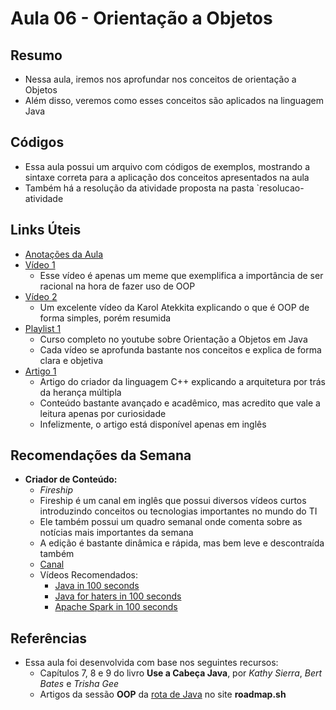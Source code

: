 # Aula 06 - Orientação a Objetos

## Resumo

- Nessa aula, iremos nos aprofundar nos conceitos de orientação a Objetos
- Além disso, veremos como esses conceitos são aplicados na linguagem Java

## Códigos

- Essa aula possui um arquivo com códigos de exemplos, mostrando a sintaxe correta para a aplicação dos conceitos apresentados na aula
- Também há a resolução da atividade proposta na pasta `resolucao-atividade

## Links Úteis

- [Anotações da Aula](https://excalidraw.com/#json=APMJHvit-5tfxhRnBPI4H,FkndyGchc7VigV20X9a8RQ)
- [Vídeo 1](https://www.youtube.com/watch?v=UubmwhIbHUY)
  - Esse vídeo é apenas um meme que exemplifica a importância de ser racional na hora de fazer uso de OOP
- [Vídeo 2](https://www.youtube.com/watch?v=dXZRgW-X2ls&pp=ygUWb3JpZW50YcOnw6NvIGEgb2JqZXRvcw%3D%3D)
  - Um excelente vídeo da Karol Atekkita explicando o que é OOP de forma simples, porém resumida
- [Playlist 1](https://www.youtube.com/watch?v=KlIL63MeyMY&list=PLHz_AreHm4dkqe2aR0tQK74m8SFe-aGsY)
  - Curso completo no youtube sobre Orientação a Objetos em Java
  - Cada vídeo se aprofunda bastante nos conceitos e explica de forma clara e objetiva
- [Artigo 1](https://www.usenix.org/legacy/publications/compsystems/1989/fall_stroustrup.pdf)
  - Artigo do criador da linguagem C++ explicando a arquitetura por trás da herança múltipla
  - Conteúdo bastante avançado e acadêmico, mas acredito que vale a leitura apenas por curiosidade
  - Infelizmente, o artigo está disponível apenas em inglês

## Recomendações da Semana

- **Criador de Conteúdo:**
  - *Fireship*
  - Fireship é um canal em inglês que possui diversos vídeos curtos introduzindo conceitos ou tecnologias importantes no mundo do TI
  - Ele também possui um quadro semanal onde comenta sobre as notícias mais importantes da semana
  - A edição é bastante dinâmica e rápida, mas bem leve e descontraída também
  - [Canal](https://www.youtube.com/@Fireship)
  - Vídeos Recomendados:
    - [Java in 100 seconds](https://www.youtube.com/watch?v=l9AzO1FMgM8)
    - [Java for haters in 100 seconds](https://www.youtube.com/watch?v=m4-HM_sCvtQ)
    - [Apache Spark in 100 seconds](https://www.youtube.com/watch?v=IELMSD2kdmk)

## Referências

- Essa aula foi desenvolvida com base nos seguintes recursos:
  - Capítulos 7, 8 e 9 do livro **Use a Cabeça Java**, por *Kathy Sierra*, *Bert Bates* e *Trisha Gee*
  - Artigos da sessão **OOP** da [rota de Java](https://roadmap.sh/java) no site **roadmap.sh**
